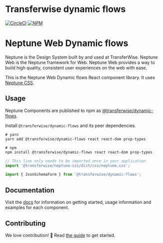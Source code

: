 # Transferwise dynamic flows

[![CircleCI](https://circleci.com/gh/transferwise/neptune-web.svg?style=shield)](https://circleci.com/gh/transferwise/neptune-web) [![NPM](https://badge.fury.io/js/%40transferwise%2Fcomponents.svg)](https://www.npmjs.com/package/@transferwise/dynamic-flows)

# Neptune Web Dynamic flows

Neptune is the Design System built by and used at TransferWise. Neptune Web is the Neptune framework for Web. Neptune Web provides a way to build high quality, consistent user experiences on the web with ease.

This is the Neptune Web Dynamic flows React component library. It uses [Neptune CSS](https://github.com/transferwise/neptune-web/tree/main/packages/css).

## Usage

Neptune Components are published to npm as [@transferwise/dynamic-flows](https://www.npmjs.com/package/@transferwise/dynamic-flows).

Install `@transferwise/dynamic-flows` and its peer dependencies.

```
# yarn
yarn add @transferwise/dynamic-flows react react-dom prop-types

# npm
npm install @transferwise/dynamic-flows react react-dom prop-types
```

```js
// This line only needs to be imported once in your application
import '@transferwise/neptune-css/dist/css/neptune.css';

import { JsonSchemaForm } from '@transferwise/dynamic-flows';
```

## Documentation

Visit the [docs](https://transferwise.github.io/neptune-web) for information on getting started, usage information and examples for each component.

## Contributing

We love contribution! 🙏 Read [the guide](https://github.com/transferwise/neptune-web/blob/main/packages/dynamic-flows/CONTRIBUTING.md) to get started.
